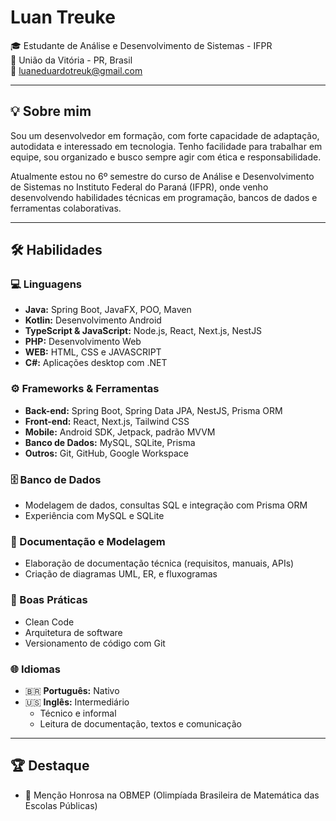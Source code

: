 # Luan Treuke

🎓 Estudante de Análise e Desenvolvimento de Sistemas - IFPR  
📍 União da Vitória - PR, Brasil  
📧 luaneduardotreuk@gmail.com  

---

## 💡 Sobre mim

Sou um desenvolvedor em formação, com forte capacidade de adaptação, autodidata e interessado em tecnologia. Tenho facilidade para trabalhar em equipe, sou organizado e busco sempre agir com ética e responsabilidade.

Atualmente estou no 6º semestre do curso de Análise e Desenvolvimento de Sistemas no Instituto Federal do Paraná (IFPR), onde venho desenvolvendo habilidades técnicas em programação, bancos de dados e ferramentas colaborativas.

---

## 🛠️ Habilidades

### 💻 Linguagens
- **Java:** Spring Boot, JavaFX, POO, Maven  
- **Kotlin:** Desenvolvimento Android  
- **TypeScript & JavaScript:** Node.js, React, Next.js, NestJS  
- **PHP:** Desenvolvimento Web
- **WEB:** HTML, CSS e JAVASCRIPT
- **C#:** Aplicações desktop com .NET  

### ⚙️ Frameworks & Ferramentas
- **Back-end:** Spring Boot, Spring Data JPA, NestJS, Prisma ORM  
- **Front-end:** React, Next.js, Tailwind CSS  
- **Mobile:** Android SDK, Jetpack, padrão MVVM  
- **Banco de Dados:** MySQL, SQLite, Prisma  
- **Outros:** Git, GitHub, Google Workspace  

### 🗄️ Banco de Dados
- Modelagem de dados, consultas SQL e integração com Prisma ORM  
- Experiência com MySQL e SQLite

### 📝 Documentação e Modelagem
- Elaboração de documentação técnica (requisitos, manuais, APIs)
- Criação de diagramas UML, ER, e fluxogramas

### 📐 Boas Práticas
- Clean Code  
- Arquitetura de software  
- Versionamento de código com Git  

### 🌐 Idiomas
- 🇧🇷 **Português:** Nativo  
- 🇺🇸 **Inglês:** Intermediário
  - Técnico e informal
  - Leitura de documentação, textos e comunicação

---

## 🏆 Destaque

- 🥇 Menção Honrosa na OBMEP (Olimpíada Brasileira de Matemática das Escolas Públicas)
